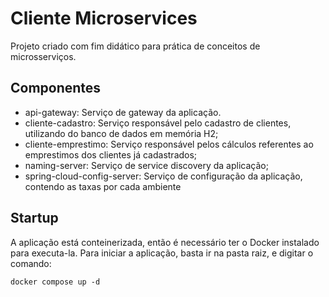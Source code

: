 
# Cliente Microservices

Projeto criado com fim didático para prática de conceitos de microsserviços.


## Componentes

- api-gateway: Serviço de gateway da aplicação.
- cliente-cadastro: Serviço responsável pelo cadastro de clientes, utilizando do banco de dados em memória H2;
- cliente-emprestimo: Serviço responsável pelos cálculos referentes ao emprestimos dos clientes já cadastrados;
- naming-server: Serviço de service discovery da aplicação;
- spring-cloud-config-server: Serviço de configuração da aplicação, contendo as taxas por cada ambiente


## Startup

A aplicação está conteinerizada, então é necessário ter o Docker instalado para executa-la.
Para iniciar a aplicação, basta ir na pasta raiz, e digitar o comando:

```
docker compose up -d
```